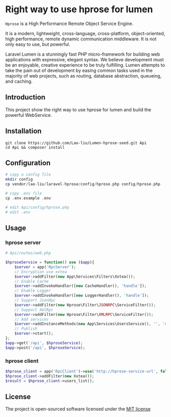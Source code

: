 # Right way to use hprose for lumen

`Hprose` is a High Performance Remote Object Service Engine.

It is a modern, lightweight, cross-language, cross-platform, object-oriented, high performance, remote dynamic communication middleware. It is not only easy to use, but powerful. 

Laravel Lumen is a stunningly fast PHP micro-framework for building web applications with expressive, elegant syntax. We believe development must be an enjoyable, creative experience to be truly fulfilling. Lumen attempts to take the pain out of development by easing common tasks used in the majority of web projects, such as routing, database abstraction, queueing, and caching.

## Introduction

This project show the right way to use hprose for lumen and build the powerful WebService.

## Installation

```
git clone https://github.com/Lao-liu/Lumen-hprose-seed.git Api
cd Api && composer install
```
## Configuration

```php
# copy a config file
mkdir config
cp vendor/lao-liu/laravel-hprose/config/hprose.php config/hprose.php

# copy .env file
cp .env.example .env

# edit Api/config/hprose.php
# edit .env
```

## Usage

### hprose server
```php
# Api/routes/web.php

$hproseService = function() use ($app){
    $server = app('RpcServer');
    // Encryption use xxtea
    $server->addFilter(new App\Services\Filters\Xxtea());
    // Enable Cache
    $server->addInvokeHandler([new CacheHandler(), 'handle']);
    // Enable Logger
    $server->addInvokeHandler([new LoggerHandler(), 'handle']);
    // Support JsonRpc
    $server->addFilter(new Hprose\Filter\JSONRPC\ServiceFilter());
    // Support XmlRpc
    $server->addFilter(new Hprose\Filter\XMLRPC\ServiceFilter());
    // Add services
    $server->addInstanceMethods(new App\Services\UsersService(), '', 'users');
    // Publish
    $server->start();
};
$app->get('/api', $hproseService);
$app->post('/api', $hproseService);
```

### hprose client

```php
$hprose_client = app('RpcClient')->use('http://hprose-service-url', false);
$hprose_client->addFilter(new Xxtea());
$result = $hprose_client->users_list();
```

## License

The project is open-sourced software licensed under the [MIT license](http://opensource.org/licenses/MIT)
